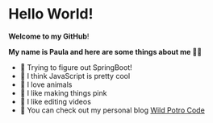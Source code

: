 # Hello World!
**Welcome to my GitHub**!

**My name is Paula and here are some things about me 👩‍💻**

- 🤖 Trying to figure out SpringBoot!
- 🧨 I think JavaScript is pretty cool
- 🐊 I love animals 
- 🧠 I like making things pink
- 🎥 I like editing videos 
- 💜 You can check out my personal blog [Wild Potro Code](http://wildpotrocode.com/ "Wild Potro Code")
